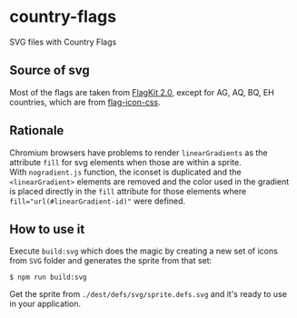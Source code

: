 # country-flags
SVG files with Country Flags

## Source of svg
Most of the flags are taken from [FlagKit 2.0](https://github.com/madebybowtie/FlagKit), except for AG, AQ, BQ, EH countries, which are from [flag-icon-css](https://github.com/lipis/flag-icon-css/tree/master/flags/4x3).

## Rationale
Chromium browsers have problems to render `linearGradients` as the attribute `fill` for svg elements when those are within a sprite.
<br>
With `nogradient.js` function, the iconset is duplicated and the `<linearGradient>` elements are removed and the color used in the gradient is placed directly in the `fill` attribute for those elements where `fill="url(#linearGradient-id)"` were defined.

## How to use it


Execute `build:svg` which does the magic by creating a new set of icons from `SVG` folder and generates the sprite from that set:
```
$ npm run build:svg
```

Get the sprite from `./dest/defs/svg/sprite.defs.svg` and it's ready to use in your application.
